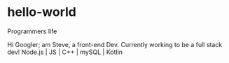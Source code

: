 # hello-world
Programmers life

Hi Googler;
am Steve, a front-end Dev. 
Currently working to be a full stack dev!
Node.js | JS | C++ | mySQL | Kotlin
